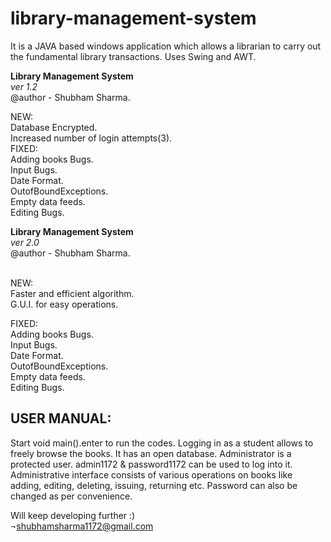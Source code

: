 # library-management-system
It is a JAVA based windows application which allows a librarian to carry out the fundamental library transactions. Uses Swing and AWT.

**Library Management System**<br/>
*ver 1.2*<br/>
@author - Shubham Sharma.<br/>

NEW:<br/>
    Database Encrypted.<br/>
    Increased number of login attempts(3).<br/>
FIXED:<br/>
    Adding books Bugs.<br/>
    Input Bugs.<br/>
    Date Format.<br/>
    OutofBoundExceptions.<br/>
    Empty data feeds.<br/>
    Editing Bugs.<br/>

**Library Management System**<br/>
*ver 2.0*<br/>
@author - Shubham Sharma.<br/><br/>

NEW:<br/>
    Faster and efficient algorithm.<br/>
    G.U.I. for easy operations.<br/>
    
FIXED:<br/>
    Adding books Bugs.<br/>
    Input Bugs.<br/>
    Date Format.<br/>
    OutofBoundExceptions.<br/>
    Empty data feeds.<br/>
    Editing Bugs.<br/>

## USER MANUAL:
Start void main().enter to run the codes.
Logging in as a student allows to freely browse the books.  It has an open database.
Administrator is a protected user.
admin1172 & password1172 can be used to log into it.
Administrative interface consists of various operations on books like adding, editing, deleting, issuing, returning etc.
Password can also be changed as per convenience.

Will keep developing further :)<br/>
¬shubhamsharma1172@gmail.com<br/>
